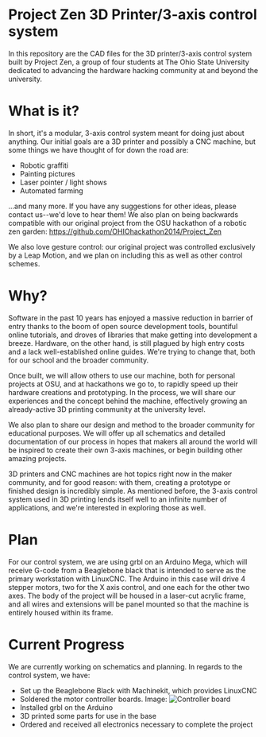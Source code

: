 Project Zen 3D Printer/3-axis control system
==========
In this repository are the CAD files for the 3D printer/3-axis control system built by Project Zen, a group of four students at The Ohio State University dedicated to advancing the hardware hacking community at and beyond the university.

What is it?
===========
In short, it's a modular, 3-axis control system meant for doing just about anything. Our initial goals are a 3D printer and possibly a CNC machine, but some things we have thought of for down the road are:

* Robotic graffiti
* Painting pictures
* Laser pointer / light shows
* Automated farming

...and many more. If you have any suggestions for other ideas, please contact us--we'd love to hear them! We also plan on being backwards compatible with our original project from the OSU hackathon of a robotic zen garden: https://github.com/OHIOhackathon2014/Project_Zen 

We also love gesture control: our original project was controlled exclusively by a Leap Motion, and we plan on including this as well as other control schemes.

Why?
====
Software in the past 10 years has enjoyed a massive reduction in barrier of entry thanks to the boom of open source development tools, bountiful online tutorials, and droves of libraries that make getting into development a breeze. Hardware, on the other hand, is still plagued by high entry costs and a lack well-established online guides. We're trying to change that, both for our school and the broader community.

Once built, we will allow others to use our machine, both for personal projects at OSU, and at hackathons we go to, to rapidly speed up their hardware creations and prototyping. In the process, we will share our experiences and the concept behind the machine, effectively growing an already-active 3D printing community at the university level.

We also plan to share our design and method to the broader community for educational purposes. We will offer up all schematics and detailed documentation of our process in hopes that makers all around the world will be inspired to create their own 3-axis machines, or begin building other amazing projects.

3D printers and CNC machines are hot topics right now in the maker community, and for good reason: with them, creating a prototype or finished design is incredibly simple. As mentioned before, the 3-axis control system used in 3D printing lends itself well to an infinite number of applications, and we're interested in exploring those as well.

Plan
====
For our control system, we are using grbl on an Arduino Mega, which will receive G-code from a Beaglebone black that is intended to serve as the primary workstation with LinuxCNC. The Arduino in this case will drive 4 stepper motors, two for the X axis control, and one each for the other two axes. The body of the project will be housed in a laser-cut acrylic frame, and all wires and extensions will be panel mounted so that the machine is entirely housed within its frame.

Current Progress
===============
We are currently working on schematics and planning. In regards to the control system, we have:

* Set up the Beaglebone Black with Machinekit, which provides LinuxCNC
* Soldered the motor controller boards. Image: ![Controller board](http://afuhrtrumpet.github.io/images/controllerboards.jpg "Controller Board")
* Installed grbl on the Arduino
* 3D printed some parts for use in the base
* Ordered and received all electronics necessary to complete the project

